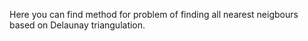 Here you can find method for problem of finding all nearest neigbours based on Delaunay triangulation.
